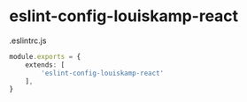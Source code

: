 # eslint-config-louiskamp-react
.eslintrc.js
```ts 
module.exports = {
    extends: [
        'eslint-config-louiskamp-react'
    ],
}

```

